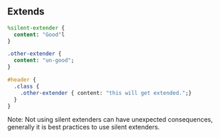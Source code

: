 ## Extends

```sass
%silent-extender {
  content: "Good"l
}

.other-extender {
  content: "un-good";
}
```

```sass
#header {
  .class {
    .other-extender { content: "this will get extended.";}
  }
}
```


Note: Not using silent extenders can have unexpected consequences, generally it is best practices to use silent extenders.
